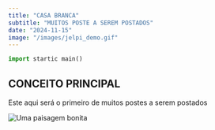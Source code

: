 ```yaml
---
title: "CASA BRANCA"
subtitle: "MUITOS POSTE A SEREM POSTADOS"
date: "2024-11-15"
image: "/images/jelpi_demo.gif"
---
```



```python
import startic main()
```

## CONCEITO PRINCIPAL

Este aqui será o primeiro de muitos postes a serem postados

![Uma paisagem bonita](/images/jelpi_demo.gif)
